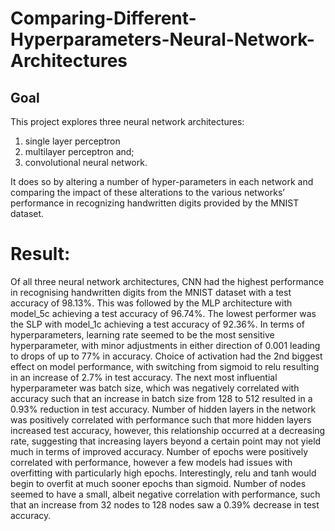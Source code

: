 # Comparing-Different-Hyperparameters-Neural-Network-Architectures

## Goal

This project explores three neural network architectures: 
1) single layer perceptron
2) multilayer perceptron and;
3) convolutional neural network. 

It does so by altering a number of hyper-parameters in each network and comparing the impact of these alterations to the various networks’ performance in recognizing handwritten digits provided by the MNIST dataset.


# Result:

Of all three neural network architectures, CNN had the highest performance in recognising handwritten digits from the MNIST dataset with a test accuracy of 98.13%. This was followed by the MLP architecture with model_5c achieving a test accuracy of 96.74%. The lowest performer was the SLP with model_1c achieving a test accuracy of 92.36%. In terms of hyperparameters, learning rate seemed to be the most sensitive hyperparameter, with minor adjustments in either direction of 0.001 leading to drops of up to 77% in accuracy. 
Choice of activation had the 2nd biggest effect on model performance, with switching from sigmoid to relu resulting in an increase of 2.7% in test accuracy. The next most influential hyperparameter was batch size, which was negatively correlated with accuracy such that an increase in batch size from 128 to 512 resulted in a 0.93% reduction in test accuracy. Number of hidden layers in the network was positively correlated with performance such that more hidden layers increased test accuracy, however, this relationship occurred at a decreasing rate, suggesting that increasing layers beyond a certain point may not yield much in terms of improved accuracy. Number of epochs were positively correlated with performance, however a few models had issues with overfitting with particularly high epochs. Interestingly, relu and tanh would begin to overfit at much sooner epochs than sigmoid. Number of nodes seemed to have a small, albeit negative correlation with performance, such that an increase from 32 nodes to 128 nodes saw a 0.39% decrease in test accuracy.  


